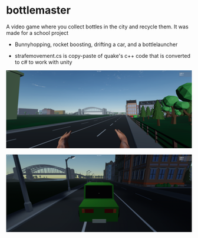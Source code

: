# bottlemaster

A video game where you collect bottles in the city and recycle them.
It was made for a school project


- Bunnyhopping, rocket boosting, drifting a car, and a bottlelauncher

- strafemovement.cs is copy-paste of quake's c++ code that is converted to c# to work with unity

![Image Alt Text](Screenshots/Screenshot%20(73).png)





![Image Alt Text](Screenshots/Screenshot%20(72).png)

